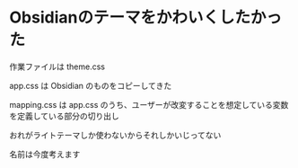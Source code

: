 # Obsidianのテーマをかわいくしたかった

作業ファイルは theme.css

app.css は Obsidian のものをコピーしてきた

mapping.css は app.css のうち、ユーザーが改変することを想定している変数を定義している部分の切り出し

おれがライトテーマしか使わないからそれしかいじってない

名前は今度考えます
